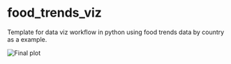 # food_trends_viz
Template for data viz workflow in python using food trends data by country as a example.


![Final plot](https://raw.githubusercontent.com/martingeew/food_trends_viz/blob/main/reports/figures/03-11-2023/ramen_trend_by_country.png)

